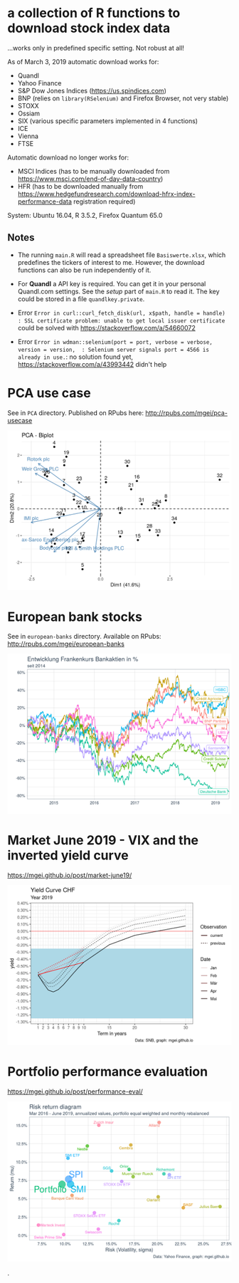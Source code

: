 # a collection of R functions to download stock index data

...works only in predefined specific setting. Not robust at all!

As of March 3, 2019 automatic download works for:

* Quandl
* Yahoo Finance
* S&P Dow Jones Indices (https://us.spindices.com)
* BNP (relies on `library(RSelenium)` and Firefox Browser, not very stable)
* STOXX
* Ossiam
* SIX (various specific parameters implemented in 4 functions)
* ICE
* Vienna
* FTSE


Automatic download no longer works for:

* MSCI Indices (has to be manually downloaded from https://www.msci.com/end-of-day-data-country)
* HFR (has to be downloaded manually from https://www.hedgefundresearch.com/download-hfrx-index-performance-data registration required)




System: Ubuntu 16.04, R 3.5.2, Firefox Quantum 65.0

## Notes


* The running `main.R` will read a spreadsheet file `Basiswerte.xlsx`, which predefines the tickers of interest to me. However, the download functions can also be run independently of it.

* For **Quandl** a API key is required. You can get it in your personal Quandl.com settings. See the *setup* part of `main.R` to read it. The key could be stored in a file `quandlkey.private`.
* Error `Error in curl::curl_fetch_disk(url, x$path, handle = handle) : SSL certificate problem: unable to get local issuer certificate` could be solved with https://stackoverflow.com/a/54660072
* Error `Error in wdman::selenium(port = port, verbose = verbose, version = version,  : Selenium server signals port = 4566 is already in use.`: no solution found yet, https://stackoverflow.com/a/43993442 didn't help

# PCA use case

See in `PCA` directory. Published on RPubs here: http://rpubs.com/mgei/pca-usecase

![](./graphs/pca-1.png)

# European bank stocks

See in `european-banks` directory. Available on RPubs: http://rpubs.com/mgei/european-banks

![](./graphs/banks-1.png)

# Market June 2019 - VIX and the inverted yield curve

https://mgei.github.io/post/market-june19/

![](./graphs/yields-1.png)

# Portfolio performance evaluation

https://mgei.github.io/post/performance-eval/

![](./graphs/riskreturn-1.png)

.
